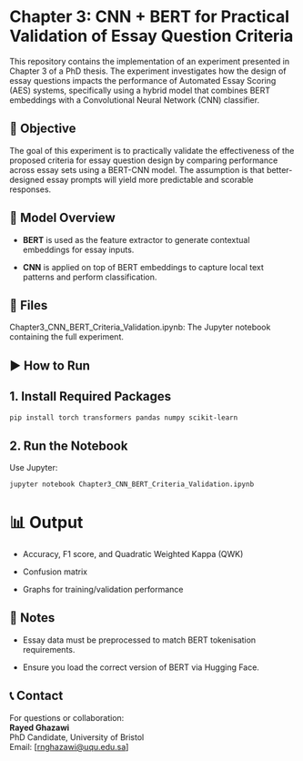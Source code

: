 # Chapter 3: CNN + BERT for Practical Validation of Essay Question Criteria

This repository contains the implementation of an experiment presented in Chapter 3 of a PhD thesis. The experiment investigates how the design of essay questions impacts the performance of Automated Essay Scoring (AES) systems, specifically using a hybrid model that combines BERT embeddings with a Convolutional Neural Network (CNN) classifier.

## 🧪 Objective

The goal of this experiment is to practically validate the effectiveness of the proposed criteria for essay question design by comparing performance across essay sets using a BERT-CNN model. The assumption is that better-designed essay prompts will yield more predictable and scorable responses.

## 🧠 Model Overview

- **BERT** is used as the feature extractor to generate contextual embeddings for essay inputs.

- **CNN** is applied on top of BERT embeddings to capture local text patterns and perform classification.

## 📁 Files

Chapter3_CNN_BERT_Criteria_Validation.ipynb: The Jupyter notebook containing the full experiment.

<!-- Chapter3_CNN_BERT_Criteria_Validation.py: The script version for easy readability and modular editing. -->

## ▶️ How to Run

## 1. Install Required Packages
```bash
pip install torch transformers pandas numpy scikit-learn
```
## 2. Run the Notebook

Use Jupyter:
```bash
jupyter notebook Chapter3_CNN_BERT_Criteria_Validation.ipynb
```
<!--
Or execute the Python script:

python Chapter3_CNN_BERT_Criteria_Validation.py -->

# 📊 Output

- Accuracy, F1 score, and Quadratic Weighted Kappa (QWK)

- Confusion matrix

- Graphs for training/validation performance

## 📌 Notes

- Essay data must be preprocessed to match BERT tokenisation requirements.

- Ensure you load the correct version of BERT via Hugging Face.


## 📞 Contact

For questions or collaboration:\
**Rayed Ghazawi**\
PhD Candidate, University of Bristol\
Email: [rnghazawi@uqu.edu.sa]


